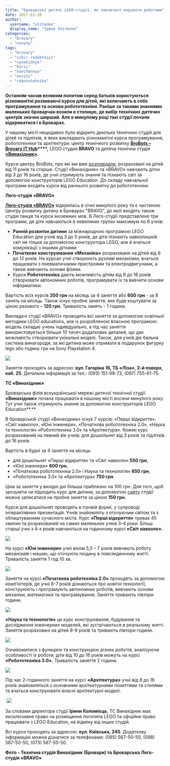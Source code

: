```yaml
---
title: "Броварські дитячі LEGO-студії: як навчитися керувати роботами"
date: 2017-01-20
author: 
  username: "ulitenko"
  display_name: "Ірина Улітенко"
categories: 
  - "brovary"
  - "novyny"
tags: 
  - "brovary"
  - "vibir-redaktsiyi"
  - "vynahidnyk"
  - "kursi"
  - "navchannya"
  - "novini"
  - "robototehnika"
---
```


**Останнім часом великим попитом серед батьків користуються різноманітні розвиваючі курси для дітей, які включають в себе програмування та основи робототехніки. Раніше за такими знаннями маленьких броварчан возили в столицю, де вибір технічних дитячих центрів значно ширший. Але в минулому році такі студії почали відкриватися і в Броварах.**

У нашому місті нещодавно було відкрито декілька технічних студій для дітей та підлітків, в яких викладають різноманітні курси програмування, робототехніки та архітектури: центр технічного розвитку **[BroBots – Brovary IT Hub](https://www.facebook.com/brobots.hub/)****,** LEGO студия **BRAVO** та дитяча технічна студія **[«Винахідник»](https://www.facebook.com/vynahidnyk.brovary/?fref=ts).**

Курси центру BroBots, про які ми вже [розповідали](https://mpz.brovary.org/u-brobots-vidkrylysya-novi-kursy-robototehniky-ta-programuvannya/), розраховані на дітей від 11 років та старше. Студії «Винахідник» та «BRAVO» навчають діток від 3 до 16 років, де учні отримують знання та пізнають світ за допомогою конструкторів LEGO Education. До складу навчальної програми входять курси від раннього розвитку до робототехніки.

**Лего-студія «BRAVO»**

[**Лего-студія «BRAVO»**](http://www.lego-education.com.ua/) відкрилась в січні минулого року та є частиною Центру розвитку дитину в Броварах "BRAVO", до якої входять також студія танців та курси іноземних мов. В Лего-студії представлено три програми, де діти навчаються в невеликих групах максимум по 6 учнів:

- **Ранній розвиток дитини** за міжнародною програмою LEGO Education для учнів від 3 до 5 років, де діти пізнають навколишній світ не тільки за допомогою конструктора LEGO, але й вчаться комунікації з іншими дітками.
- **Початкове конструювання «Механіка»** розраховане на дітей від 6 до 12 років. На курсах учні створюють рухливі механізми, вчаться працювати з пневматичними пристроями та електродвигунами, а також вивчають основи фізики.
- Курси **Робототехніка** дають можливість дітям від 9 до 16 років створювати автономних роботів, програмувати їх та вивчити основи інформатики.

Вартість всіх курсів **350 грн** на місяць за 4 заняття або **600 грн** - за 8 занять на місяць. Також існує пробне заняття, яке буде коштувати за ціною разового – **120 грн**. Тривалість занять - 1 година.

Викладачі студії «BRAVO» проводять всі заняття за допомогою освітньої методики LEGO educations, але із розробленою власною програмою: модель складає учень індивідуально, а під час заняття використовується більше 10 тисяч додаткових деталей, що дає можливість створювати унікальні моделі. Також, для учнів діє бальна система винагороди, за які дитина може отримати в подарунок фигурку lego або годину гри на Sony Playstation 4.

[![](https://mpz.brovary.org/wp-content/uploads/2017/01/bravo.jpg)](https://mpz.brovary.org/wp-content/uploads/2017/01/bravo.jpg)

Заняття проходять за адресою: **вул. Гагаріна 16, ТБ «Ліза», 2-й поверх, каб. 25**. Детальна інформація за тел.: (093) 151-98-73, (097) 755-61-75.

**ТС «Винахідник»**

Броварська філія всеукраїнської мережі дитячої технічної студії **«Винахідник»** почала працювати в нашому місті восени минулого року. Тут учні також отримують знання за допомогою конструкторів LEGO Education**.**

В броварській студії «Винахідник» існує 7 курсів: «Перші відкриття», «Світ навколо», «Юні інженери», «Початкова робототехніка 2.0», «Наука та технологія» «Робототехніка 3.0» та «Архітектура». Кожен курс розрахований на певний вік учнів: для дошкільнят від 3 років та підлітків до 16 років.

Вартість в будні за 4 заняття на місяць:

- для дошкільнят «Перші відкриття» та «Світ навколо» **550 грн**,
- «Юні інженери» **600 грн**,
- «Початкова робототехніка 2.0» і Наука та технологія» **650 грн**,
- «Робототехніка 3.0» та «Архітектура» **750 грн**.

Ціна за заняття у вихідні дні більша приблизно на 100 грн. Для того, щоб зрозуміти чи підходить курс для дитини, за допомогою [сайту](http://vynahidnyk.org/brovary/) студії можна записатися на пробне заняття за ціною **150 грн**.

Курси для дошкільнят проводять в ігровій формі, у супроводі інтерактивних презентацій. Учнів знайомлять з оточуючим світом та з облаштуванням сучасного міста. Курс **«Перші відкриття»** триває 45 хвилин та розрахований на самих маленьких учнів 3-4 роки. Більш старші учні з 4-х років навчаються на годинному курсі **«Світ навколо».**

[![](https://mpz.brovary.org/wp-content/uploads/2017/01/doshkilnyata.jpg)](https://mpz.brovary.org/wp-content/uploads/2017/01/doshkilnyata.jpg)

На курсі **«Юні інженери»** учні віком 5,5 – 7 років вивчають роботу механізмів і машин, що оточують людину в повсякденному житті. Тривалість заняття 1 год 10 хв.

[![](https://mpz.brovary.org/wp-content/uploads/2017/01/yuni-inzhenery.jpg)](https://mpz.brovary.org/wp-content/uploads/2017/01/yuni-inzhenery.jpg)

Заняття на курсі **«Початкова роботехніка 2.0»** проходять за допомогою комп’ютерів, де учні 6-7 років дізнаються про новітні технології, конструюють і програмують автономних роботів, вивчають основи механіки, математики та програмування. Заняття тривають півтори години.

[![](https://mpz.brovary.org/wp-content/uploads/2017/01/robot-dlya-poch.jpg)](https://mpz.brovary.org/wp-content/uploads/2017/01/robot-dlya-poch.jpg)

**«Наука та технологія»** це курс конструювання, будування та дослідження інженерних моделей, які зустрічаються в реальному житті. Заняття розраховані на дітей 8-9 років та тривають півтори години.

[![](https://mpz.brovary.org/wp-content/uploads/2017/01/nauka-i-tehnologiya.jpg)](https://mpz.brovary.org/wp-content/uploads/2017/01/nauka-i-tehnologiya.jpg)

Ознайомитися з функцією та конструкцією різних роботів, аналізуючи особливості їх роботи, діти від 10 до 16 років можуть на курсі **«Робототехніка 3.0».** Тривалість заняття 2 години.

[![](https://mpz.brovary.org/wp-content/uploads/2017/01/robototehnika2.jpg)](https://mpz.brovary.org/wp-content/uploads/2017/01/robototehnika2.jpg)

Під час 2-годинного заняття на курсі **«Архітектура»** учні від 8 до 16 років знайомляться з основними архітектурними поняттями та стилями та вчаться конструювати власні архітектурні моделі.

 [![](https://mpz.brovary.org/wp-content/uploads/2017/01/arhitektura.jpg)](https://mpz.brovary.org/wp-content/uploads/2017/01/arhitektura.jpg)

За словами директора студії **Ірини Коломієць**, ТС Винахідник має ексклюзивне право на розміщення логотипа LEGO та офіційне право працювати з LEGO Education, на відміну від інших студій.

Всі курси проходять за адресою: **вул. Київська, 245**. Додаткову інформацію можна дізнатися за телефонами: (095) 567-50-50, (098) 567-50-50, (073) 567-50-50.

**Фото - Технічна студія Винахідник (Бровари) та** **Броварська Лего-студія «BRAVO»**

